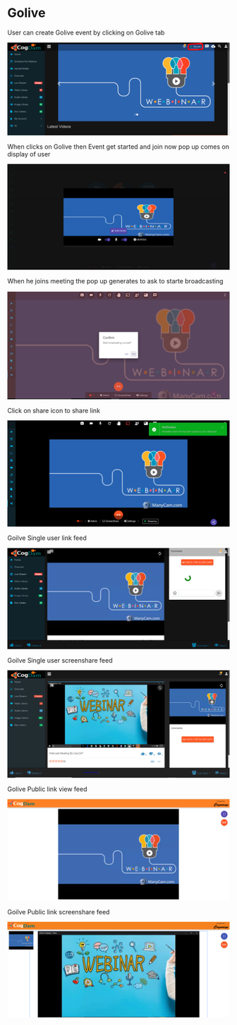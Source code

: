 # Golive

User can create Golive event by clicking on Golive tab 

![](.gitbook/assets/image%20%2838%29.png)

When clicks on Golive then Event get started and join now pop up comes on display of user

![](.gitbook/assets/image%20%28197%29.png)

When he joins meeting the pop up generates to ask to starte broadcasting 

![](.gitbook/assets/image%20%2835%29.png)

Click on share icon to share  link

![](.gitbook/assets/image%20%2816%29.png)

Goilve Single user link feed

![](.gitbook/assets/image%20%28134%29.png)

Goilve Single user screenshare feed

![](.gitbook/assets/microsoftteams-image-3.png)

Golive Public link view feed

![](.gitbook/assets/image%20%28145%29.png)

Goilve Public link screenshare feed

![](.gitbook/assets/microsoftteams-image-4.png)











